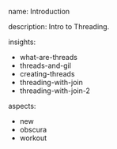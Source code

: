 name: Introduction

description: Intro to Threading.

insights:
  - what-are-threads
  - threads-and-gil
  - creating-threads
  - threading-with-join
  - threading-with-join-2

aspects:
  - new
  - obscura
  - workout
